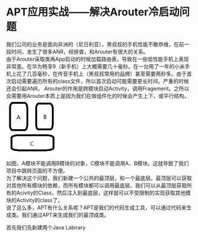 # APT应用实战——解决Arouter冷启动问题
我们公司的业务是面向非洲的（尼日利亚），黑叔叔的手机性能不敢恭维，在前一段时间，发生了很多ANR，经排查，和Arouter有很大的关系。  
由于Arouter采取类再App启动的时候加载路由表，导致在一些低性能手机上表现非常差。在华为畅享9（新手机）上大概需要几十毫秒。在一台用了一年的小米手机上花了几百毫秒，在传音手机上（黑叔叔常用的品牌）甚至需要两秒多。由于首次启动需要遍历所有的class文件，所以首次启动可能需要更长时间。严重的时候还会引起ANR。
Arouter的作用是跨模块启动Activity，调用Fragement。之所以会需要用Arouter本质上是因为我们在做组件化的时候会产生上下，或平行结构。  
![项目结构](res/apt_04.PNG)  
如图，A模块不能调用B模块的对象，C模块不能调用A、B模块。这就导致了我们项目中跳转页面的不方便。  
为了解决这个问题，我们新建一个公共的最顶层，和一个最底层。最顶层可以获取对其他所有模块的依赖，而所有模块都可以调用最底层。我们可以从最顶层获取所有的Acivity的Class，然后注入到最底层，这样就可以不受限制的实现获取其他模块的Activity的class了。  
说了这么多，APT有什么关系呢？APT是我们的代码生成工具，可以通过代码来生成类。我们通过APT来生成我们的最顶成类。

首先我们先新建两个Java Labirary

